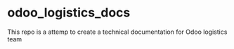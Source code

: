 # odoo_logistics_docs
This repo is a attemp to create a technical documentation for Odoo logistics team
